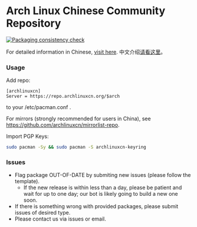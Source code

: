 Arch Linux Chinese Community Repository
====

[![Packaging consistency check](https://github.com/archlinuxcn/repo/actions/workflows/test.yml/badge.svg)](https://github.com/archlinuxcn/repo/actions/workflows/test.yml)

For detailed information in Chinese, [visit here](https://www.archlinuxcn.org/archlinux-cn-repo-and-mirror/).
中文介绍[请看这里](https://www.archlinuxcn.org/archlinux-cn-repo-and-mirror/)。

### Usage

Add repo:

```
[archlinuxcn]
Server = https://repo.archlinuxcn.org/$arch
```
to your /etc/pacman.conf .

For mirrors (strongly recommended for users in China), see https://github.com/archlinuxcn/mirrorlist-repo.

Import PGP Keys:

```bash
sudo pacman -Sy && sudo pacman -S archlinuxcn-keyring
```

### Issues

* Flag package OUT-OF-DATE by submiting new issues (please follow the template).
  * If the new release is within less than a day, please be patient and wait for up to one day; our bot is likely going to build a new one soon.
* If there is something wrong with provided packages, please submit issues of desired type.
* Please contact us via issues or email.
